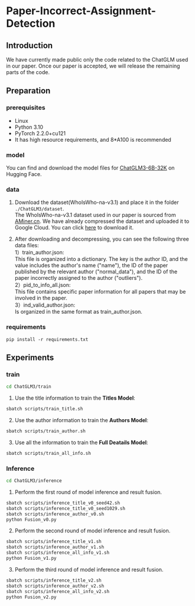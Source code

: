 # Paper-Incorrect-Assignment-Detection

## Introduction
We have currently made public only the code related to the ChatGLM used in our paper. Once our paper is accepted, we will release the remaining parts of the code.

## Preparation
### prerequisites
- Linux
- Python 3.10
- PyTorch 2.2.0+cu121
- It has high resource requirements, and 8*A100 is recommended

### model
You can find and download the model files for [ChatGLM3-6B-32K](https://huggingface.co/THUDM/chatglm3-6b-32k) on Hugging Face.  

### data
1. Download the dataset(WhoIsWho-na-v3.1) and place it in the folder `./ChatGLM3/dataset`.  
The WhoIsWho-na-v3.1 dataset used in our paper is sourced from [AMiner.cn](https://www.aminer.cn/open/article?id=5de9efd2530c707ed8b87d99). We have already compressed the dataset and uploaded it to Google Cloud. You can click [here](https://drive.google.com/drive/folders/1p731oybOZ6J7Iji43htE790q_yzf_MSA?usp=sharing) to download it.  

2. After downloading and decompressing, you can see the following three data files:  
1）train_author.json:  
This file is organized into a dictionary. The key is the author ID, and the value includes the author's name ("name"), the ID of the paper published by the relevant author ("normal_data"), and the ID of the paper incorrectly assigned to the author ("outliers").      
2）pid_to_info_all.json:  
This file contains specific paper information for all papers that may be involved in the paper.  
3）ind_valid_author.json:   
Is organized in the same format as train_author.json.

### requirements
```
pip install -r requirements.txt
```

## Experiments
### train
```bash
cd ChatGLM3/train
```

1. Use the title information to train the **Titles Model**:
```bash
sbatch scripts/train_title.sh
```

2. Use the author information to train the **Authors Model**:
```bash
sbatch scripts/train_author.sh
```

3. Use all the information to train the **Full Deatails Model**:
```bash
sbatch scripts/train_all_info.sh
```

### Inference
```bash
cd ChatGLM3/inference
```

1. Perform the first round of model inference and result fusion.  
```bash
sbatch scripts/inference_title_v0_seed42.sh
sbatch scripts/inference_title_v0_seed1029.sh
sbatch scripts/inference_author_v0.sh
python Fusion_v0.py
```

2. Perform the second round of model inference and result fusion.   
```bash
sbatch scripts/inference_title_v1.sh
sbatch scripts/inference_author_v1.sh
sbatch scripts/inference_all_info_v1.sh
python Fusion_v1.py
```

3. Perform the third round of model inference and result fusion. 
```bash
sbatch scripts/inference_title_v2.sh
sbatch scripts/inference_author_v2.sh
sbatch scripts/inference_all_info_v2.sh
python Fusion_v2.py
```
